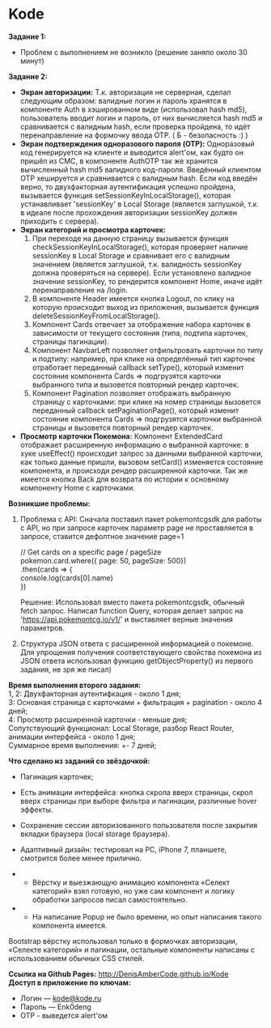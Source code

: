 # Kode
**Задание 1:**
- Проблем с выполнением не возникло (решение заняло около 30 минут)

**Задание 2:**
- **Экран авторизации:**
Т.к. авторизация не серверная, сделал следующим образом: валидные логин и пароль хранятся в компоненте Auth в хэшированном виде (использовал hash md5), пользователь вводит логин и пароль, от них вычисляется hash md5 и сравнивается с валидным hash, если проверка пройдена, то идёт перенаправление на формочку ввода OTP. ( Б - безопасность :) )
- **Экран подтверждения одноразового пароля (OTP):**
Одноразовый код генерируется на клиенте и выводится alert'ом, как будто он пришёл из СМС, в компоненте AuthOTP так же хранится вычисленный hash md5 валидного код-пароля. Введённый клиентом OTP хешируется и сравнивается с валидным hash. Если код введён верно, то двухфакторная аутентификация успешно пройдена, вызывается функция setSessionKeyInLocalStorage(), которая устанавливает 'sessionKey' в Local Storage (является заглушкой, т.к. в идеале после прохождения авторизации sessionKey должен приходить с сервера).
- **Экран категорий и просмотра карточек:**
    1. При переходе на данную страницу вызывается функция checkSessionKeyInLocalStorage(), которая проверяет наличие sessionKey в Local Storage и сравнивает его с валидным значением (является заглушкой, т.к. валидность sessionKey должна проверяться на сервере). Если установлено валидное значение sessionKey, то рендерится компонент Home, иначе идёт перенаправление на /login.
    2. В компоненте Header имеется кнопка Logout, по клику на которую происходит выход из приложения, вызывается функция deleteSessionKeyFromLocalStorage().
    3. Компонент Cards отвечает за отображение набора карточек в зависимости от текущего состояния (типа, подтипа карточек, страницы пагинации).
    4. Компонент NavbarLeft позволяет отфильтровать карточки по типу и подтипу: например, при клике на определённый тип карточек отработает переданный callback setType(), который изменит состояние компонента Cards => подгрузятся карточки выбранного типа и вызовется повторный рендер карточек.
    5. Компонент Pagination позволяет отображать выбранную страницу с карточками: при клике на номер страницы вызовется переданный callback setPaginationPage(), который изменит состояние компонента Cards => подгрузятся карточки выбранной страницы и вызовется повторный рендер карточек.
- **Просмотр карточки Покемона:**
Компонент ExtendedCard отображает расширенную информацию о выбранной карточке: в хуке useEffect() происходит запрос за данными выбранной карточки, как только данные пришли, вызовом setCard() изменяется состояние компонента, и происходи рендер расширенной карточки. Так же имеется кнопка Back для возврата по истории к основному компоненту Home с карточками.


**Возникшие проблемы:**
1. Проблема с API:
    Сначала поставил пакет pokemontcgsdk для работы с API, но при запросе карточек параметр page не проставляется в запросе, ставится дефолтное значение page=1

    // Get cards on a specific page / pageSize  
    pokemon.card.where({ page: 50, pageSize: 500})  
    .then(cards => {  
        console.log(cards[0].name)  
    })

    Решение:
    Использовал вместо пакета pokemontcgsdk, обычный fetch запрос. Написал function Query, которая делает запрос на 'https://api.pokemontcg.io/v1/' и выставляет верные значения параметров.

2. Структура JSON ответа с расширенной информацией о покемоне.  
    Для упрощения получения соответствующего свойства покемона из JSON ответа использовал функцию getObjectProperty() из первого задания, не зря же писал)


**Время выполнения второго задания:**  
    1, 2: Двухфакторная аутентифкация - около 1 дня;  
    3: Основная страница с карточками + фильтрация + pagination - около 4 дней;  
    4: Просмотр расширенной карточки - меньше дня;  
    Сопутствующий функционал: Local Storage, разбор React Router, анимации интерфейса - около 1 дня;  
    Суммарное время выполнения: +- 7 дней;


**Что сделано из заданий со звёздочкой:**
- Пагинация карточек;
- Есть анимации интерфейса: кнопка скрола вверх страницы, скрол вверх страницы при выборе фильтра и пагинации, различные hover эффекты.
- Сохранение сессии авторизованного пользователя после закрытия вкладки браузера (local storage браузера).
- Адаптивный дизайн: тестировал на PC, iPhone 7, планшете, смотрится более менее прилично.

- * Вёрстку и выезжающую анимацию компонента «Селект категорий» взял готовую, но уже сам компонент и логику обработки запросов писал самостоятельно.
- * На написание Popup не было времени, но опыт написания такого компонента имеется.

Bootstrap вёрстку использовал только в формочках авторизации, «Селекте категорий» и пагинации, остальные компоненты написаны с использованием обычных CSS стилей.

**Ссылка на Github Pages:** http://DenisAmberCode.github.io/Kode  
**Доступ в приложение по ключам:**  
* Логин — kode@kode.ru  
* Пароль — Enk0deng  
* OTP - выведется alert'ом  
